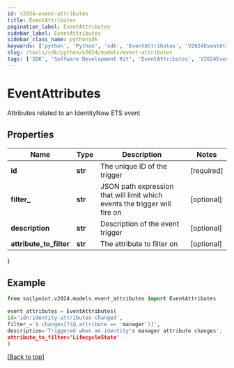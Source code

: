 ```yaml
---
id: v2024-event-attributes
title: EventAttributes
pagination_label: EventAttributes
sidebar_label: EventAttributes
sidebar_class_name: pythonsdk
keywords: ['python', 'Python', 'sdk', 'EventAttributes', 'V2024EventAttributes'] 
slug: /tools/sdk/python/v2024/models/event-attributes
tags: ['SDK', 'Software Development Kit', 'EventAttributes', 'V2024EventAttributes']
---
```


# EventAttributes

Attributes related to an IdentityNow ETS event

## Properties

Name | Type | Description | Notes
------------ | ------------- | ------------- | -------------
**id** | **str** | The unique ID of the trigger | [required]
**filter_** | **str** | JSON path expression that will limit which events the trigger will fire on | [optional] 
**description** | **str** | Description of the event trigger | [optional] 
**attribute_to_filter** | **str** | The attribute to filter on | [optional] 
}

## Example

```python
from sailpoint.v2024.models.event_attributes import EventAttributes

event_attributes = EventAttributes(
id='idn:identity-attributes-changed',
filter_='$.changes[?(@.attribute == 'manager')]',
description='Triggered when an identity's manager attribute changes',
attribute_to_filter='LifecycleState'
)

```
[[Back to top]](#) 

